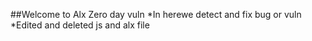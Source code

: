 ##Welcome to Alx Zero day vuln
*In herewe detect and fix bug or vuln
*Edited and deleted js and alx file
